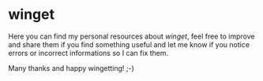 # winget
Here you can find my personal resources about _winget_, feel free to improve and share them if you find something useful and let me know if you notice errors or incorrect informations so I can fix them.

Many thanks and happy wingetting! ;-)

